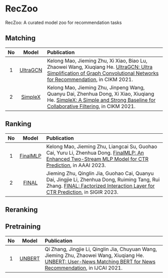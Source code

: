 # RecZoo

RecZoo: A curated model zoo for recommendation tasks



## Matching

| No  | Model                                    | Publication                                                                                                                                                                                                                                       
|:---:|:----------------------------------------:|:-------------------------------------------------------------------------------------------------------------------------------------------------------------------------------
| 1   |  [UltraGCN](./matching/gnn/UltraGCN)               | Kelong Mao, Jieming Zhu, Xi Xiao, Biao Lu, Zhaowei Wang, Xiuqiang He. [UltraGCN: Ultra Simplification of Graph Convolutional Networks for Recommendation](https://arxiv.org/pdf/2110.15114.pdf), in CIKM 2021.                                                              
| 2   |  [SimpleX](./matching/cf/SimpleX)                  | Kelong Mao, Jieming Zhu, Jinpeng Wang, Quanyu Dai, Zhenhua Dong, Xi Xiao, Xiuqiang He. [SimpleX: A Simple and Strong Baseline for Collaborative Filtering](https://arxiv.org/abs/2109.12613), in CIKM 2021.                                                                                    


## Ranking

| No  | Model                                    | Publication                                                                                                                                                                                                                                       
|:---:|:----------------------------------------:|:-------------------------------------------------------------------------------------------------------------------------------------------------------------------------------
| 1   |  [FinalMLP](./ranking/ctr/FinalMLP)               | Kelong Mao, Jieming Zhu, Liangcai Su, Guohao Cai, Yuru Li, Zhenhua Dong. [FinalMLP: An Enhanced Two-Stream MLP Model for CTR Prediction](https://arxiv.org/abs/2304.00902), in AAAI 2023.                                                              
| 2   |  [FINAL](./ranking/ctr/FINAL)                  | Jieming Zhu, Qinglin Jia, Guohao Cai, Quanyu Dai, Jingjie Li, Zhenhua Dong, Ruiming Tang, Rui Zhang. [FINAL: Factorized Interaction Layer for CTR Prediction](https://dl.acm.org/doi/10.1145/3539618.3591988), in SIGIR 2023.                                                                                                                               


## Reranking


## Pretraining

| No  | Model                                    | Publication                                                                                                                                                                                                                                       
|:---:|:----------------------------------------:|:-------------------------------------------------------------------------------------------------------------------------------------------------------------------------------
| 1   |  [UNBERT](./pretraining/news/UNBERT)               | Qi Zhang, Jingjie Li, Qinglin Jia, Chuyuan Wang, Jieming Zhu, Zhaowei Wang, Xiuqiang He. [UNBERT: User-News Matching BERT for News Recommendation](https://www.ijcai.org/proceedings/2021/462), in IJCAI 2021.

